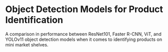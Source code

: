 # Object Detection Models for Product Identification
A comparison in performance between ResNet101, Faster R-CNN, ViT, and YOLOv11 object detection models when it comes to identifying products on mini market shelves.
